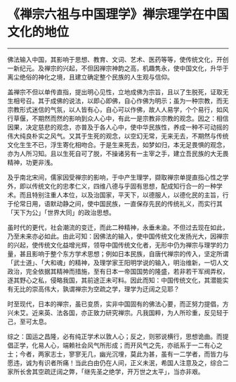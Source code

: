 # 《禅宗六祖与中国理学》禅宗理学在中国文化的地位

------

佛法输入中国，其影响于思想、教育、文词、艺术、医药等等，使传统文化，开创一新纪元。及禅宗的兴起，不但因禅宗神韵之高，机趣隽永，使中国文化，升华于离尘绝俗的神化之境，且建立确定整个民族的人生观与信仰。

盖禅宗不但以单传直指，提出明心见性，立地成佛为宗旨，且以了生脱死，证取无生相号召。其于成佛的说法，以即心即佛，自心作佛为明示；虽为一种宗教，而无宗教形式迷信的气氛，以人皆有心，自心可以作佛，故人人易学，个个易行，如风行草偃，不期然而然的影响到众人心中，有此一是宗教非宗教的观念。因之：相信因果，决定慈悲的观念，亦普及于各人心中，使中华民族性，养成一种不可动摇的伟大纯良朴实之风气。又其于生死的观念，以空幻无常，无来无去，不期然与传统文化生生不已，浮生寄化相吻合。于是生来死去，如梦如归，本无足畏惧的观念，亦为人所习知。且以生死自可了脱，不操诸另有一主宰之手，建立吾民族的大无畏精神，功更非浅。

及乎南北宋间，儒家因受禅宗的影响，于中产生理学，撷取禅宗单提直指心性之学外，即以传统文化的忠孝仁义，四维八德与乎固有思想，配成知行合一的一种学术。而且特别注重人本位，以及治国家，平天下，以德服人，以德化民的主旨，行于伦常日用，语默动静之间，使中国民族，一直保存先民的传统礼义，而实行其「天下为公」「世界大同」的政治思想。

虽时代的更代，社会潮流的变迁，而此二种精神，永垂未渝。不但过去现在如此，乃至未来亦必如此。由此可知：因佛法的输入，使中国传统文化发扬光大，因禅宗的兴起，使传统文化益增光辉，领导中国传统文化者，无形中仍为禅宗与理学的力量，甚且影响于整个东方学术思想；例如日本民族，自唐代禅宗的传入，坚定所谓「武士道」、「大和魂」的精神，及理学家王阳明学说的输入，明治维新，一切人文政治，完全依据其精神而措施，至有日本一帝国国势的隆盛，若非若干军阀弄权，逐其野心之私，侵略我国，其前途正未可料。因此而知：中国传统文化，其潜能实有无比的崇高伟大，孰谓禅宗为空疏之学，理学为迂阔之见耶？

时至现代，日本的禅宗，虽已变质，实非中国固有的佛法心要，而正努力提倡，方兴未艾。近来英、法各国，亦正致力研究禅宗。凡我国粹，为人所珍重，反见轻于己，至可太息。

综之：国运之昌隆，必有纯正学术以敦人心；反之，则邪说横行，思想诡曲。而提倡正学，化易人心，端赖社会风气所形成；而开风气之先，亦祇系于一二有心之士；今者，两家志士，寥寥无几，幽光沉埋，莫此为甚，虽有一二学者，而皆力与愿违，诚为有识者所痛！当此白由仍在人间，正义未泯，希国人注意及之，综合二家所长舍其空疏迂阔之弊，「继先圣之绝学，开万世之太平」，当亦非艰。

